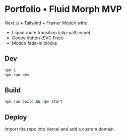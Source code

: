 # Portfolio • Fluid Morph MVP

Next.js + Tailwind + Framer Motion with:
- Liquid route transition (clip-path wipe)
- Gooey button (SVG filter)
- Motion fade-in blocks

## Dev
```bash
npm i
npm run dev
```

## Build
```bash
npm run build && npm start
```

## Deploy
Import the repo into Vercel and add a custom domain.
